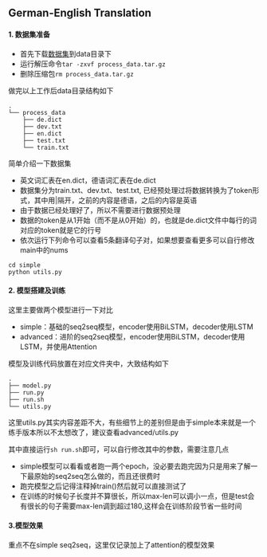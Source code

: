 ## German-English Translation

#### 1. 数据集准备
- 首先下载[数据集](http://cs.stanford.edu/~bdlijiwei/process_data.tar.gz)到data目录下
- 运行解压命令```tar -zxvf process_data.tar.gz```
- 删除压缩包```rm process_data.tar.gz```

做完以上工作后data目录结构如下
```
.
└── process_data
    ├── de.dict
    ├── dev.txt
    ├── en.dict
    ├── test.txt
    └── train.txt
```

简单介绍一下数据集
- 英文词汇表在en.dict，德语词汇表在de.dict
- 数据集分为train.txt、dev.txt、test.txt, 已经预处理过将数据转换为了token形式，其中用|隔开，之前的内容是德语，之后的内容是英语
- 由于数据已经处理好了，所以不需要进行数据预处理
- 数据的token是从1开始（而不是从0开始）的，也就是de.dict文件中每行的词对应的token就是它的行号
- 依次运行下列命令可以查看5条翻译句子对，如果想要查看更多可以自行修改main中的nums
```shell
cd simple
python utils.py
```
#### 2. 模型搭建及训练
这里主要做两个模型进行一下对比
+ simple：基础的seq2seq模型，encoder使用BiLSTM，decoder使用LSTM
+ advanced：进阶的seq2seq模型，encoder使用BiLSTM，decoder使用LSTM，并使用Attention

模型及训练代码放置在对应文件夹中，大致结构如下
```
.
├── model.py
├── run.py
├── run.sh
└── utils.py
```
这里utils.py其实内容差距不大，有些细节上的差别但是由于simple本来就是一个练手版本所以不太想改了，建议查看advanced/utils.py

其中直接运行`sh run.sh`即可，可以自行修改其中的参数，需要注意几点
- simple模型可以看看或者跑一两个epoch，没必要去跑完因为只是用来了解一下最原始的seq2seq怎么做的，而且还很费时
- 跑完模型之后记得注释掉train()然后就可以直接测试了
- 在训练的时候句子长度并不算很长，所以max-len可以调小一点，但是test会有很长的句子需要max-len调到超过180,这样会在训练阶段节省一些时间

#### 3.模型效果
重点不在simple seq2seq，这里仅记录加上了attention的模型效果


